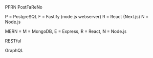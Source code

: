 PFRN
PostFaReNo

P = PostgreSQL
F = Fastify (node.js webserver)
R = React (Next.js)
N = Node.js

MERN = M = MongoDB, E = Express, R = React, N = Node.js

RESTful

GraphQL
